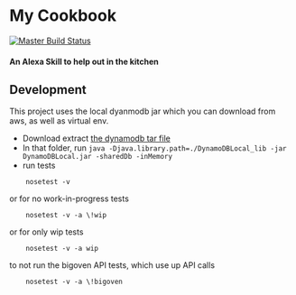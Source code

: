 # My Cookbook
[![Master Build Status](https://travis-ci.org/PeterMitrano/my_cookbook.svg?branch=master)](https://travis-ci.org/PeterMitrano/my_cookbook)

#### An Alexa Skill to help out in the kitchen

## Development

This project uses the local dyanmodb jar which you can download from aws, as well as virtual env.

 - Download extract [the dynamodb tar file](http://dynamodb-local.s3-website-us-west-2.amazonaws.com/dynamodb_local_latest.tar.gz)
 - In that folder, run `java -Djava.library.path=./DynamoDBLocal_lib -jar DynamoDBLocal.jar -sharedDb -inMemory`
 - run tests

```
    nosetest -v
```
or for no work-in-progress tests
```
    nosetest -v -a \!wip
```
or for only wip tests
```
    nosetest -v -a wip
```
to not run the bigoven API tests, which use up API calls
```
    nosetest -v -a \!bigoven
```
